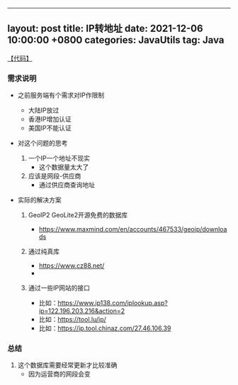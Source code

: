 
---
layout: post
title: IP转地址
date: 2021-12-06 10:00:00 +0800
categories: JavaUtils
tag: Java
---

[【代码】](https://github.com/louishwh/java-utils.git)

### 需求说明
- 之前服务端有个需求对IP作限制
	- 大陆IP放过
	- 香港IP增加认证
	- 美国IP不能认证

- 对这个问题的思考
	1. 一个IP一个地址不现实
		- 这个数据量太大了
	2. 应该是网段-供应商
		- 通过供应商查询地址

- 实际的解决方案
	1. GeoIP2 GeoLite2开源免费的数据库
		- https://www.maxmind.com/en/accounts/467533/geoip/downloads

	2. 通过纯真库
		- https://www.cz88.net/
		- 
	3. 通过一些IP网站的接口
		- 比如：https://www.ip138.com/iplookup.asp?ip=122.196.203.216&action=2
		- 比如：https://tool.lu/ip/
		- 比如：https://ip.tool.chinaz.com/27.46.106.39


### 总结

1. 这个数据库需要经常更新才比较准确
	- 因为运营商的网段会变
